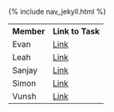 {% include nav_jekyll.html %}


<table>
  <tr>
    <th>Member</th>
    <th>Link to Task</th>
  </tr>
  <tr> 
    <td>Evan</td>
    <td> <a href="#">Link</a> </td>
  </tr>
  <tr> 
    <td>Leah</td>
    <td> <a href="#">Link</a> </td>
  </tr>
  <tr> 
    <td>Sanjay</td>
    <td> <a href="sanjay_createTask">Link</a> </td>
  </tr>
  <tr> 
    <td>Simon</td>
    <td> <a href="#">Link</a> </td>
  </tr>
  <tr> 
    <td>Vunsh</td>
    <td> <a href="#">Link</a> </td>
  </tr>
</table>
